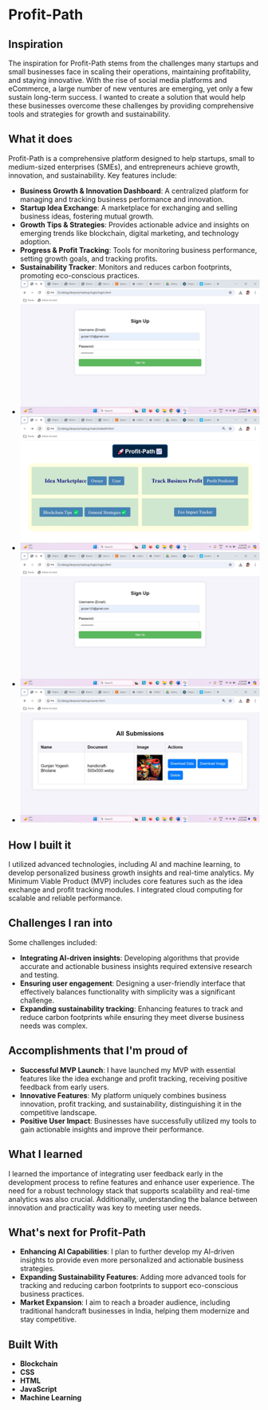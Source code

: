 # Profit-Path

## **Inspiration**
The inspiration for Profit-Path stems from the challenges many startups and small businesses face in scaling their operations, maintaining profitability, and staying innovative. With the rise of social media platforms and eCommerce, a large number of new ventures are emerging, yet only a few sustain long-term success. I wanted to create a solution that would help these businesses overcome these challenges by providing comprehensive tools and strategies for growth and sustainability.

## **What it does**
Profit-Path is a comprehensive platform designed to help startups, small to medium-sized enterprises (SMEs), and entrepreneurs achieve growth, innovation, and sustainability. Key features include:

- **Business Growth & Innovation Dashboard**: A centralized platform for managing and tracking business performance and innovation.
- **Startup Idea Exchange**: A marketplace for exchanging and selling business ideas, fostering mutual growth.
- **Growth Tips & Strategies**: Provides actionable advice and insights on emerging trends like blockchain, digital marketing, and technology adoption.
- **Progress & Profit Tracking**: Tools for monitoring business performance, setting growth goals, and tracking profits.
- **Sustainability Tracker**: Monitors and reduces carbon footprints, promoting eco-conscious practices.
- ![Alt text](images/3.jpg)
- ![Alt text](images/1.jpg)
- ![Alt text](images/3.jpg)
- ![Alt text](images/4.jpg)

## **How I built it**
I utilized advanced technologies, including AI and machine learning, to develop personalized business growth insights and real-time analytics. My Minimum Viable Product (MVP) includes core features such as the idea exchange and profit tracking modules. I integrated cloud computing for scalable and reliable performance.

## **Challenges I ran into**
Some challenges included:

- **Integrating AI-driven insights**: Developing algorithms that provide accurate and actionable business insights required extensive research and testing.
- **Ensuring user engagement**: Designing a user-friendly interface that effectively balances functionality with simplicity was a significant challenge.
- **Expanding sustainability tracking**: Enhancing features to track and reduce carbon footprints while ensuring they meet diverse business needs was complex.

## **Accomplishments that I'm proud of**
- **Successful MVP Launch**: I have launched my MVP with essential features like the idea exchange and profit tracking, receiving positive feedback from early users.
- **Innovative Features**: My platform uniquely combines business innovation, profit tracking, and sustainability, distinguishing it in the competitive landscape.
- **Positive User Impact**: Businesses have successfully utilized my tools to gain actionable insights and improve their performance.

## **What I learned**
I learned the importance of integrating user feedback early in the development process to refine features and enhance user experience. The need for a robust technology stack that supports scalability and real-time analytics was also crucial. Additionally, understanding the balance between innovation and practicality was key to meeting user needs.

## **What's next for Profit-Path**
- **Enhancing AI Capabilities**: I plan to further develop my AI-driven insights to provide even more personalized and actionable business strategies.
- **Expanding Sustainability Features**: Adding more advanced tools for tracking and reducing carbon footprints to support eco-conscious business practices.
- **Market Expansion**: I aim to reach a broader audience, including traditional handcraft businesses in India, helping them modernize and stay competitive.

## **Built With**
- **Blockchain**
- **CSS**
- **HTML**
- **JavaScript**
- **Machine Learning**
